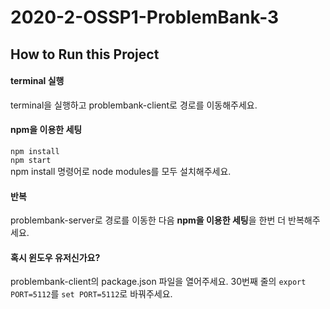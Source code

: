 # 2020-2-OSSP1-ProblemBank-3

## How to Run this Project
#### terminal 실행
terminal을 실행하고 problembank-client로 경로를 이동해주세요.

#### npm을 이용한 세팅
`npm install`<br>`npm start`<br>
npm install 명령어로 node modules를 모두 설치해주세요.

#### 반복
problembank-server로 경로를 이동한 다음 **npm을 이용한 세팅**을 한번 더 반복해주세요.

#### 혹시 윈도우 유저신가요?
problembank-client의 package.json 파일을 열어주세요.
30번째 줄의 `export PORT=5112`를 `set PORT=5112`로 바꿔주세요.
